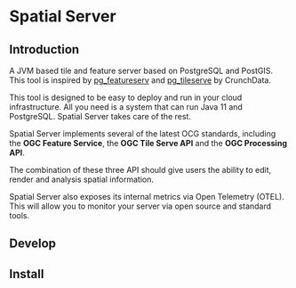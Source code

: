 # Spatial Server

## Introduction

A JVM based tile and feature server based on PostgreSQL and
PostGIS. This tool is inspired by
[pg_featureserv](https://github.com/CrunchyData/pg_featureserv) and
[pg_tileserve](https://github.com/CrunchyData/pg_tileserv) by CrunchData.

This tool is designed to be easy to deploy and run in your cloud
infrastructure. All you need is a system that can run Java 11 and
PostgreSQL. Spatial Server takes care of the rest.

Spatial Server implements several of the latest OCG standards,
including the **OGC Feature Service**, the **OGC Tile Serve API** and the **OGC
Processing API**.

The combination of these three API should give users the ability to
edit, render and analysis spatial information.

Spatial Server also exposes its internal metrics via Open Telemetry
(OTEL). This will allow you to monitor your server via open source and
standard tools.

## Develop

## Install
